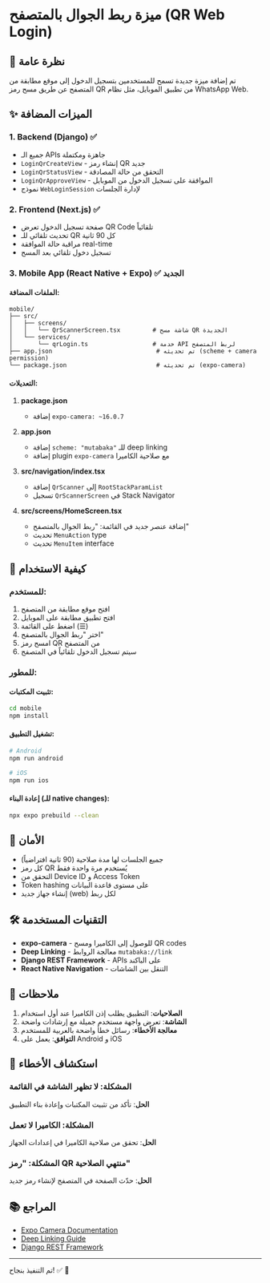 # ميزة ربط الجوال بالمتصفح (QR Web Login)

## 📱 نظرة عامة

تم إضافة ميزة جديدة تسمح للمستخدمين بتسجيل الدخول إلى موقع مطابقة من المتصفح عن طريق مسح رمز QR من تطبيق الموبايل، مثل نظام WhatsApp Web.

## ✨ الميزات المضافة

### 1. **Backend (Django)** ✅
- جميع الـ APIs جاهزة ومكتملة
- `LoginQrCreateView` - إنشاء رمز QR جديد
- `LoginQrStatusView` - التحقق من حالة المصادقة
- `LoginQrApproveView` - الموافقة على تسجيل الدخول من الموبايل
- نموذج `WebLoginSession` لإدارة الجلسات

### 2. **Frontend (Next.js)** ✅
- صفحة تسجيل الدخول تعرض QR Code تلقائياً
- تحديث تلقائي للـ QR كل 90 ثانية
- مراقبة حالة الموافقة real-time
- تسجيل دخول تلقائي بعد المسح

### 3. **Mobile App (React Native + Expo)** ✅ الجديد

#### الملفات المضافة:
```
mobile/
├── src/
│   ├── screens/
│   │   └── QrScannerScreen.tsx         # شاشة مسح QR الجديدة
│   └── services/
│       └── qrLogin.ts                  # خدمة API لربط المتصفح
├── app.json                             # تم تحديثه (scheme + camera permission)
└── package.json                         # تم تحديثه (expo-camera)
```

#### التعديلات:
1. **package.json**
   - إضافة `expo-camera: ~16.0.7`

2. **app.json**
   - إضافة `scheme: "mutabaka"` للـ deep linking
   - إضافة plugin `expo-camera` مع صلاحية الكاميرا

3. **src/navigation/index.tsx**
   - إضافة `QrScanner` إلى `RootStackParamList`
   - تسجيل `QrScannerScreen` في Stack Navigator

4. **src/screens/HomeScreen.tsx**
   - إضافة عنصر جديد في القائمة: "ربط الجوال بالمتصفح"
   - تحديث `MenuAction` type
   - تحديث `MenuItem` interface

## 🎯 كيفية الاستخدام

### للمستخدم:
1. افتح موقع مطابقة من المتصفح
2. افتح تطبيق مطابقة على الموبايل
3. اضغط على القائمة (☰)
4. اختر "ربط الجوال بالمتصفح"
5. امسح رمز QR من المتصفح
6. سيتم تسجيل الدخول تلقائياً في المتصفح

### للمطور:

#### تثبيت المكتبات:
```bash
cd mobile
npm install
```

#### تشغيل التطبيق:
```bash
# Android
npm run android

# iOS
npm run ios
```

#### إعادة البناء (للـ native changes):
```bash
npx expo prebuild --clean
```

## 🔐 الأمان

- جميع الجلسات لها مدة صلاحية (90 ثانية افتراضياً)
- كل رمز QR يُستخدم مرة واحدة فقط
- التحقق من Device ID و Access Token
- Token hashing على مستوى قاعدة البيانات
- إنشاء جهاز جديد (web) لكل ربط

## 🛠️ التقنيات المستخدمة

- **expo-camera** - للوصول إلى الكاميرا ومسح QR codes
- **Deep Linking** - معالجة الروابط `mutabaka://link`
- **Django REST Framework** - APIs على الباكند
- **React Native Navigation** - التنقل بين الشاشات

## 📝 ملاحظات

1. **الصلاحيات**: التطبيق يطلب إذن الكاميرا عند أول استخدام
2. **الشاشة**: تعرض واجهة مستخدم جميلة مع إرشادات واضحة
3. **معالجة الأخطاء**: رسائل خطأ واضحة بالعربية للمستخدم
4. **التوافق**: يعمل على Android و iOS

## 🐛 استكشاف الأخطاء

### المشكلة: لا تظهر الشاشة في القائمة
**الحل**: تأكد من تثبيت المكتبات وإعادة بناء التطبيق

### المشكلة: الكاميرا لا تعمل
**الحل**: تحقق من صلاحية الكاميرا في إعدادات الجهاز

### المشكلة: "رمز QR منتهي الصلاحية"
**الحل**: حدّث الصفحة في المتصفح لإنشاء رمز جديد

## 📚 المراجع

- [Expo Camera Documentation](https://docs.expo.dev/versions/latest/sdk/camera/)
- [Deep Linking Guide](https://reactnavigation.org/docs/deep-linking/)
- [Django REST Framework](https://www.django-rest-framework.org/)

---

تم التنفيذ بنجاح! ✅ 🎉
